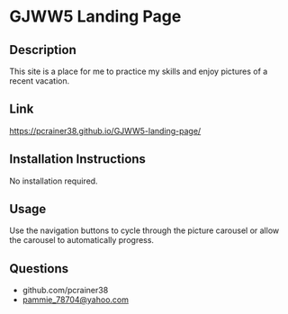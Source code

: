 # GJWW5 Landing Page
 
  ## Description 
  
  This site is a place for me to practice my skills and enjoy pictures of a recent vacation.

  ## Link
  
  https://pcrainer38.github.io/GJWW5-landing-page/

  ## Installation Instructions 
  
  No installation required. 
  
  ## Usage 
 
  Use the navigation buttons to cycle through the picture carousel or allow the carousel to automatically progress.

  ## Questions
  
  - github.com/pcrainer38
  - pammie_78704@yahoo.com
